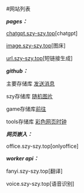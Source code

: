 #网站列表


***pages：***

[chatgpt.szy-szy.top](https://chatgpt.szy-szy.top)[chatgpt]

[image.szy-szy.top](https://image.szy-szy.top)[图床]

[url.szy-szy.top](https://url.szy-szy.top)[短链接生成]


***github：***

主要存储库  [发送消息](https://main.szy-szy.top/send)

szy存储库  [随机图片](https://main.szy-szy.top/szy)


game存储库[前往](https://game.szy-szy.top/)


tools存储库  [彩色网页时钟](https://main.szy-szy.top/tools/colourful-clock.html)


***网页嵌入：***

office.szy-szy.top[onlyoffice]


***worker api：***

fanyi.szy-szy.top[翻译]

voice.szy-szy.top[语音识别]

